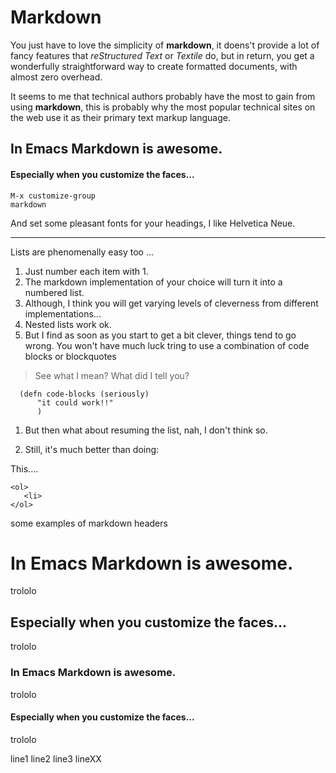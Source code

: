 # Markdown 

You just have to love the simplicity of **markdown**, it doens't
provide a lot of fancy features that _reStructured Text_ or _Textile_
do, but in return, you get a wonderfully straightforward way to create
formatted documents, with almost zero overhead.

It seems to me that technical authors probably have the most to gain
from using **markdown**, this is probably why the most popular
technical sites on the web use it as their primary text markup
language.

## In Emacs Markdown is awesome.

#### Especially when you customize the faces...

    M-x customize-group
    markdown
    
And set some pleasant fonts for your headings, I like Helvetica Neue.

* * * * * 

Lists are phenomenally easy too ... 

1. Just number each item with 1.
1. The markdown implementation of your choice will turn it into a
numbered list.
1. Although, I think you will get varying levels of cleverness from
different implementations...
  1. Nested lists work ok. 
  1. But I find as soon as you start to get a bit clever, things tend to go
  wrong. You won't have much luck tring to use a combination of code
  blocks or blockquotes
  
  > See what I mean?
  > What did I tell you?
  
      (defn code-blocks (seriously)
          "it could work!!"
          )

  1. But then what about resuming the list, nah, I don't think so.
  
1. Still, it's much better than doing:

This....
     
    <ol> 
       <li>
    </ol>


some examples of markdown headers

# In Emacs Markdown is awesome.

trololo 

## Especially when you customize the faces...

trololo 

### In Emacs Markdown is awesome.

trololo 
 
#### Especially when you customize the faces...

trololo 
 
line1
line2
line3
lineXX

